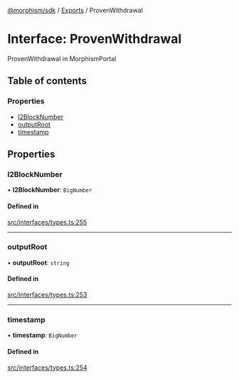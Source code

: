 [@morphism/sdk](../README) / [Exports](../modules) / ProvenWithdrawal

# Interface: ProvenWithdrawal

ProvenWithdrawal in MorphismPortal

## Table of contents

### Properties

- [l2BlockNumber](ProvenWithdrawal#l2blocknumber)
- [outputRoot](ProvenWithdrawal#outputroot)
- [timestamp](ProvenWithdrawal#timestamp)

## Properties

### l2BlockNumber

• **l2BlockNumber**: `BigNumber`

#### Defined in

[src/interfaces/types.ts:255](https://github.com/morphism-labs/sdk/blob/97c4394/src/interfaces/types.ts#L255)

___

### outputRoot

• **outputRoot**: `string`

#### Defined in

[src/interfaces/types.ts:253](https://github.com/morphism-labs/sdk/blob/97c4394/src/interfaces/types.ts#L253)

___

### timestamp

• **timestamp**: `BigNumber`

#### Defined in

[src/interfaces/types.ts:254](https://github.com/morphism-labs/sdk/blob/97c4394/src/interfaces/types.ts#L254)
